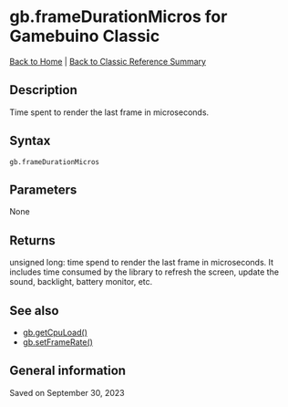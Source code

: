 
# gb.frameDurationMicros for Gamebuino Classic

[Back to Home](./../../../README.MD) | [Back to Classic Reference Summary](./README.MD)

## Description

Time spent to render the last frame in microseconds.

## Syntax

```
gb.frameDurationMicros
```

## Parameters

None

## Returns

unsigned long: time spend to render the last frame in microseconds. It includes time consumed by the library to refresh the screen, update the sound, backlight, battery monitor, etc.

## See also

- [gb.getCpuLoad()](./gb-getCpuLoad.md)
- [gb.setFrameRate()](./gb-setFrameRate.md)

## General information

Saved on September 30, 2023
